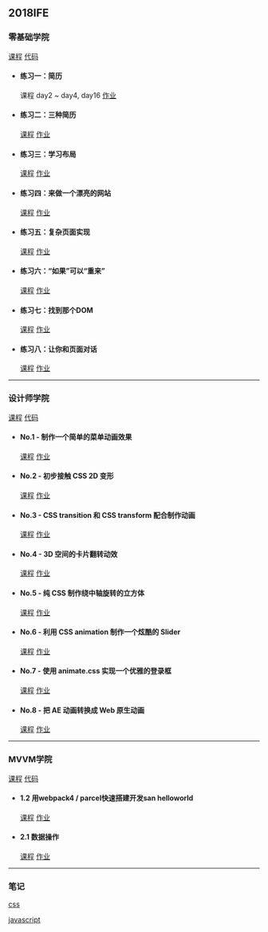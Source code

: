 ## 2018IFE

### 零基础学院

<a href="http://ife.baidu.com/college/detail/id/5" target="_blank">课程</a> [代码](https://github.com/xclazy/2018IFE/tree/master/basis)

* #### 练习一：简历

    课程 day2 ~ day4, day16 <a href="https://xclazy.github.io/2018IFE/basis/1/index.html" target="_blank">作业</a>


* #### 练习二：三种简历

    <a href="http://ife.baidu.com/course/detail/id/40" target="_blank">课程</a> <a href="https://xclazy.github.io/2018IFE/basis/2/resume.html" target="_blank">作业</a>

* #### 练习三：学习布局

    <a href="http://ife.baidu.com/course/detail/id/42" target="_blank">课程</a> <a href="https://xclazy.github.io/2018IFE/basis/3/index.html" target="_blank">作业</a>
    
* #### 练习四：来做一个漂亮的网站

    <a href="http://ife.baidu.com/course/detail/id/43" target="_blank">课程</a> <a href="https://xclazy.github.io/2018IFE/basis/4/index.html" target="_blank">作业</a>
    
* #### 练习五：复杂页面实现

    <a href="http://ife.baidu.com/course/detail/id/44" target="_blank">课程</a> <a href="https://xclazy.github.io/2018IFE/basis/5/index.html" target="_blank">作业</a>
    
* #### 练习六：“如果”可以“重来”

    <a href="http://ife.baidu.com/course/detail/id/46" target="_blank">课程</a> <a href="https://xclazy.github.io/2018IFE/basis/6/index.html" target="_blank">作业</a>
    
* #### 练习七：找到那个DOM

    <a href="http://ife.baidu.com/course/detail/id/47" target="_blank">课程</a> <a href="https://xclazy.github.io/2018IFE/basis/7/index.html" target="_blank">作业</a>
    
* #### 练习八：让你和页面对话

    <a href="http://ife.baidu.com/course/detail/id/49" target="_blank">课程</a> <a href="https://xclazy.github.io/2018IFE/basis/8/index.html" target="_blank">作业</a>
    
------------------------

### 设计师学院

<a href="http://ife.baidu.com/college/detail/id/8" target="_blank">课程</a> [代码](https://github.com/xclazy/2018IFE/tree/master/css)

* #### No.1 - 制作一个简单的菜单动画效果

    <a href="http://ife.baidu.com/course/detail/id/18" target="_blank">课程</a> <a href="https://xclazy.github.io/2018IFE/css/1-1/index.html" target="_blank">作业</a>

* #### No.2 - 初步接触 CSS 2D 变形

    <a href="http://ife.baidu.com/course/detail/id/29" target="_blank">课程</a> <a href="https://xclazy.github.io/2018IFE/css/2/index.html" target="_blank">作业</a>

* #### No.3 - CSS transition 和 CSS transform 配合制作动画

    <a href="http://ife.baidu.com/course/detail/id/30" target="_blank">课程</a> <a href="https://xclazy.github.io/2018IFE/css/3/index.html" target="_blank">作业</a>

* #### No.4 - 3D 空间的卡片翻转动效

    <a href="http://ife.baidu.com/course/detail/id/31" target="_blank">课程</a> <a href="https://xclazy.github.io/2018IFE/css/4/index.html" target="_blank">作业</a>

* #### No.5 - 纯 CSS 制作绕中轴旋转的立方体

    <a href="http://ife.baidu.com/course/detail/id/32" target="_blank">课程</a> <a href="https://xclazy.github.io/2018IFE/css/5/index.html" target="_blank">作业</a>

* #### No.6 - 利用 CSS animation 制作一个炫酷的 Slider

    <a href="http://ife.baidu.com/course/detail/id/33" target="_blank">课程</a> <a href="https://xclazy.github.io/2018IFE/css/6/index.html" target="_blank">作业</a>

* #### No.7 - 使用 animate.css 实现一个优雅的登录框

    <a href="http://ife.baidu.com/course/detail/id/34" target="_blank">课程</a> <a href="https://xclazy.github.io/2018IFE/css/7/" target="_blank">作业</a>
    
* #### No.8 - 把 AE 动画转换成 Web 原生动画

    <a href="http://ife.baidu.com/course/detail/id/35" target="_blank">课程</a> <a href="https://xclazy.github.io/2018IFE/css/8/" target="_blank">作业</a>
    
--------------------------

### MVVM学院

<a href="http://ife.baidu.com/college/detail/id/6" target="_blank">课程</a> [代码](https://github.com/xclazy/2018IFE/tree/master/mvvm)

* #### 1.2 用webpack4 / parcel快速搭建开发san helloworld

  <a href="http://ife.baidu.com/course/detail/id/2" target="_blank">课程</a> <a href="https://xclazy.github.io/2018IFE/mvvm/1/dist/" target="_blank">作业</a>

* #### 2.1 数据操作

  <a href="http://ife.baidu.com/course/detail/id/4" target="_blank">课程</a> <a href="https://xclazy.github.io/2018IFE/mvvm/2/dist/#/2" target="_blank">作业</a>
  
--------------------------

### 笔记

<a href="https://github.com/xclazy/2018IFE/blob/master/note/css.md" target="_blank">css</a>
    
<a href="https://github.com/xclazy/2018IFE/blob/master/note/js.md" target="_blank">javascript</a>
    